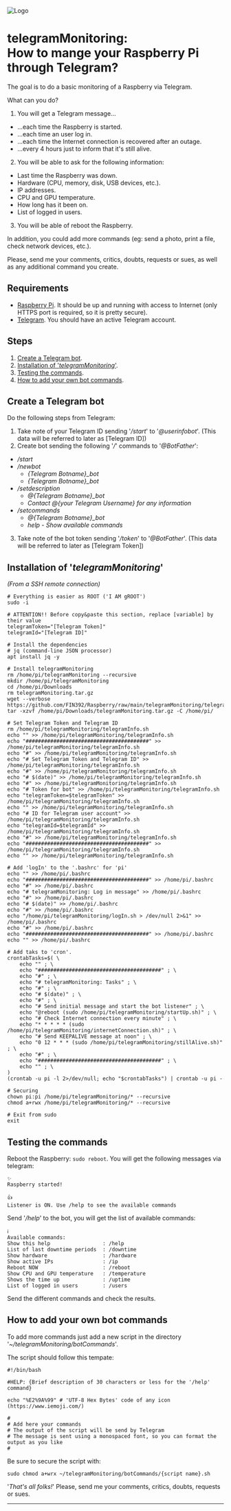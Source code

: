 ![Logo](https://github.com/FIN392/Raspberry/raw/main/images/telegramMonitoring-Logo.png)

# telegramMonitoring:<br>How to mange your Raspberry Pi through Telegram?

The goal is to do a basic monitoring of a Raspberry via Telegram.

What can you do?

1. You will get a Telegram message...
- ...each time the Raspberry is started.
- ...each time an user log in.
- ...each time the Internet connection is recovered after an outage.
- ...every 4 hours just to inform that it's still alive.

2. You will be able to ask for the following information:
- Last time the Raspberry was down.
- Hardware (CPU, memory, disk, USB devices, etc.).
- IP addresses.
- CPU and GPU temperature.
- How long has it been on.
- List of logged in users.

3. You will be able of reboot the Raspberry.

In addition, you could add more commands (eg: send a photo, print a file, check network devices, etc.).

Please, send me your comments, critics, doubts, requests or sues, as well as any additional command you create.

## Requirements

- [Raspberry Pi](https://www.raspberrypi.org). It should be up and running with access to Internet (only HTTPS port is required, so it is pretty secure).
- [Telegram](https://telegram.org). You should have an active Telegram account.

## Steps

1. [Create a Telegram bot](#bot).
2. [Installation of '*telegramMonitoring*'](#installation).
3. [Testing the commands](#testing).
4. [How to add your own bot commands](#more).

## <a name="bot"></a>Create a Telegram bot

Do the following steps from Telegram:
1. Take note of your Telegram ID sending '*/start*' to '*@userinfobot*'. (This data will be referred to later as [Telegram ID])
2. Create bot sending the following '*/*' commands to '*@BotFather*':
- */start*
- */newbot*
	- *{Telegram Botname}_bot*
	- *{Telegram Botname}_bot*
- */setdescription*
	- *@{Telegram Botname}_bot*
	- *Contact @{your Telegram Username} for any information*
- */setcommands*
	- *@{Telegram Botname}_bot*
	- *help - Show available commands*
3. Take note of the bot token sending '*/token*' to '*@BotFather*'. (This data will be referred to later as [Telegram Token])

## <a name="installation"></a>Installation of '*telegramMonitoring*'

*(From a SSH remote connection)*

```
# Everything is easier as ROOT ('I AM gROOT')
sudo -i

# ATTENTION!! Before copy&paste this section, replace [variable] by their value
telegramToken="[Telegram Token]"
telegramId="[Telegram ID]"

# Install the dependencies
# jq (command-line JSON processor)
apt install jq -y

# Install telegramMonitoring
rm /home/pi/telegramMonitoring --recursive
mkdir /home/pi/telegramMonitoring
cd /home/pi/Downloads
rm telegramMonitoring.tar.gz
wget --verbose https://github.com/FIN392/Raspberry/raw/main/telegramMonitoring/telegramMonitoring.tar.gz
tar -xzvf /home/pi/Downloads/telegramMonitoring.tar.gz -C /home/pi/

# Set Telegram Token and Telegram ID
rm /home/pi/telegramMonitoring/telegramInfo.sh
echo "" >> /home/pi/telegramMonitoring/telegramInfo.sh
echo "########################################" >> /home/pi/telegramMonitoring/telegramInfo.sh
echo "#" >> /home/pi/telegramMonitoring/telegramInfo.sh
echo "# Set Telegram Token and Telegram ID" >> /home/pi/telegramMonitoring/telegramInfo.sh
echo "#" >> /home/pi/telegramMonitoring/telegramInfo.sh
echo "# $(date)" >> /home/pi/telegramMonitoring/telegramInfo.sh
echo "#" >> /home/pi/telegramMonitoring/telegramInfo.sh
echo "# Token for bot" >> /home/pi/telegramMonitoring/telegramInfo.sh
echo "telegramToken=$telegramToken" >> /home/pi/telegramMonitoring/telegramInfo.sh
echo "" >> /home/pi/telegramMonitoring/telegramInfo.sh
echo "# ID for Telegram user account" >> /home/pi/telegramMonitoring/telegramInfo.sh
echo "telegramId=$telegramId" >> /home/pi/telegramMonitoring/telegramInfo.sh
echo "#" >> /home/pi/telegramMonitoring/telegramInfo.sh
echo "########################################" >> /home/pi/telegramMonitoring/telegramInfo.sh
echo "" >> /home/pi/telegramMonitoring/telegramInfo.sh

# Add 'logIn' to the '.bashrc' for 'pi'
echo "" >> /home/pi/.bashrc
echo "########################################" >> /home/pi/.bashrc
echo "#" >> /home/pi/.bashrc
echo "# telegramMonitoring: Log in message" >> /home/pi/.bashrc
echo "#" >> /home/pi/.bashrc
echo "# $(date)" >> /home/pi/.bashrc
echo "#" >> /home/pi/.bashrc
echo "/home/pi/telegramMonitoring/logIn.sh > /dev/null 2>&1" >> /home/pi/.bashrc
echo "#" >> /home/pi/.bashrc
echo "########################################" >> /home/pi/.bashrc
echo "" >> /home/pi/.bashrc

# Add taks to 'cron'.
crontabTasks=$( \
    echo "" ; \
    echo "########################################" ; \
    echo "#" ; \
    echo "# telegramMonitoring: Tasks" ; \
    echo "#" ; \
    echo "# $(date)" ; \
    echo "#" ; \
    echo "# Send initial message and start the bot listener" ; \
    echo "@reboot (sudo /home/pi/telegramMonitoring/startUp.sh)" ; \
    echo "# Check Internet connection every minute" ; \
    echo "* * * * * (sudo /home/pi/telegramMonitoring/internetConnection.sh)" ; \
    echo "# Send KEEPALIVE message at noon" ; \
    echo "0 12 * * * (sudo /home/pi/telegramMonitoring/stillAlive.sh)" ; \
    echo "#" ; \
    echo "########################################" ; \
    echo "" ; \
) 
(crontab -u pi -l 2>/dev/null; echo "$crontabTasks") | crontab -u pi -

# Securing
chown pi:pi /home/pi/telegramMonitoring/* --recursive
chmod a+rwx /home/pi/telegramMonitoring/* --recursive

# Exit from sudo
exit
```

## <a name="testing"></a>Testing the commands

Reboot the Raspberry: ```sudo reboot```. You will get the following messages via telegram:

```
✨
Raspberry started!

👍
Listener is ON. Use /help to see the available commands
```

Send '*/help*' to the bot, you will get the list of available commands:

```
ℹ️
Available commands:
Show this help                 : /help
List of last downtime periods  : /downtime
Show hardware                  : /hardware
Show active IPs                : /ip
Reboot NOW                     : /reboot
Show CPU and GPU temperature   : /temperature
Shows the time up              : /uptime
List of logged in users        : /users
```

Send the different commands and check the results.

## <a name="more"></a>How to add your own bot commands

To add more commands just add a new script in the directory '*~/telegramMonitoring/botCommands*'.

The script should follow this tempate:

```
#!/bin/bash

#HELP: {Brief description of 30 characters or less for the '/help' command}

echo "%E2%9A%99" # 'UTF-8 Hex Bytes' code of any icon (https://www.iemoji.com/)

#
# Add here your commands
# The output of the script will be send by Telegram
# The message is sent using a monospaced font, so you can format the output as you like
#
```

Be sure to secure the script with:

```sudo chmod a+wrx ~/telegramMonitoring/botCommands/{script name}.sh```

'*That's all folks!*' Please, send me your comments, critics, doubts, requests or sues.

---
